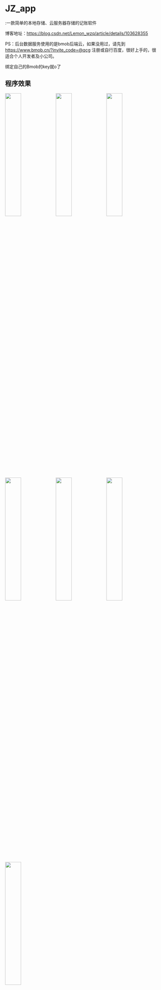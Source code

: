 # JZ_app

:一款简单的本地存储、云服务器存储的记账软件

博客地址：https://blog.csdn.net/Lemon_wzq/article/details/103628355


PS：后台数据服务使用的是bmob后端云，如果没用过，请先到 https://www.bmob.cn/?invite_code=@qcg 注册或自行百度，很好上手的，很适合个人开发者及小公司。

绑定自己的Bmob的key就o了

## 程序效果
<p>
<img width="32%" src="![加载失败]https://github.com/KuoLuoC/JZ_app/blob/master/app/src/main/res/mipmap-hdpi/1.jpg" />
<img width="32%" src="![加载失败]https://github.com/KuoLuoC/JZ_app/blob/master/app/src/main/res/mipmap-hdpi/2.jpg" />
<img width="32%" src="![加载失败]https://github.com/KuoLuoC/JZ_app/blob/master/app/src/main/res/mipmap-hdpi/3.jpg" />
<img width="32%" src="![加载失败]https://github.com/KuoLuoC/JZ_app/blob/master/app/src/main/res/mipmap-hdpi/4.jpg" />
<img width="32%" src="![加载失败]https://github.com/KuoLuoC/JZ_app/blob/master/app/src/main/res/mipmap-hdpi/5.jpg" />
<img width="32%" src="![加载失败]https://github.com/KuoLuoC/JZ_app/blob/master/app/src/main/res/mipmap-hdpi/6.jpg" />
<img width="32%" src="![加载失败]https://github.com/KuoLuoC/JZ_app/blob/master/app/src/main/res/mipmap-hdpi/7.jpg" />




##### 注：本程序素材来源网络，如有影响你的权益，请及时联系本人


## Thanks
- butterknife: https://github.com/JakeWharton/butterknife
- glide: https://github.com/bumptech/glide
- okhttp: https://github.com/square/okhttp
- MPAndroidChart: https://github.com/PhilJay/MPAndroidChart
- Android-PickerView: https://github.com/Bigkoo/Android-PickerView
- Material-dialogs: https://github.com/afollestad/material-dialogs
- About: https://github.com/drakeet/about-page
- Multitype: https://github.com/drakeet/MultiType
- Greendao: https://github.com/greenrobot/greenDAO
- Eventbus: https://github.com/greenrobot/eventbus
- Bmob: https://bmob.cn
